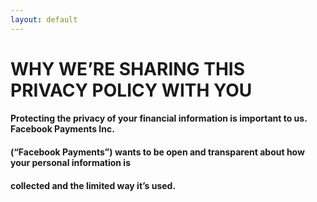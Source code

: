 ```yaml
---
layout: default
---
```


# WHY	WE’RE	SHARING	THIS	PRIVACY	POLICY	WITH	YOU
#### Protecting	the	privacy	of	your	financial	information	is	important	to	us.	Facebook	Payments	Inc.	
#### (“Facebook	Payments”)	wants	to	be	open	and	transparent	about	how	your	personal	information	is	
#### collected	and	the	limited	way	it’s	used.
